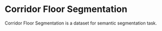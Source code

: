 # Corridor Floor Segmentation

Corridor Floor Segmentation is a dataset for semantic segmentation task.